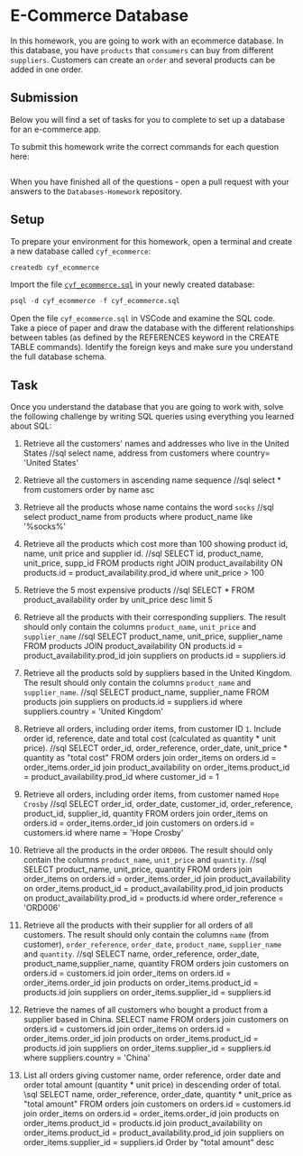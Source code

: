 # E-Commerce Database

In this homework, you are going to work with an ecommerce database. In this database, you have `products` that `consumers` can buy from different `suppliers`. Customers can create an `order` and several products can be added in one order.

## Submission

Below you will find a set of tasks for you to complete to set up a database for an e-commerce app.

To submit this homework write the correct commands for each question here:
```sql


```

When you have finished all of the questions - open a pull request with your answers to the `Databases-Homework` repository.

## Setup

To prepare your environment for this homework, open a terminal and create a new database called `cyf_ecommerce`:

```sql
createdb cyf_ecommerce
```

Import the file [`cyf_ecommerce.sql`](./cyf_ecommerce.sql) in your newly created database:

```sql
psql -d cyf_ecommerce -f cyf_ecommerce.sql
```

Open the file `cyf_ecommerce.sql` in VSCode and examine the SQL code. Take a piece of paper and draw the database with the different relationships between tables (as defined by the REFERENCES keyword in the CREATE TABLE commands). Identify the foreign keys and make sure you understand the full database schema.

## Task

Once you understand the database that you are going to work with, solve the following challenge by writing SQL queries using everything you learned about SQL:

1. Retrieve all the customers' names and addresses who live in the United States
//sql 
select name, address from customers where country= 'United States' 

2. Retrieve all the customers in ascending name sequence
//sql
select * from customers order by name asc 

3. Retrieve all the products whose name contains the word `socks`
//sql
select product_name from products where product_name like '%socks%'

4. Retrieve all the products which cost more than 100 showing product id, name, unit price and supplier id.
//sql
SELECT id, product_name, unit_price, supp_id
FROM products 
right JOIN product_availability 
ON products.id = product_availability.prod_id
where unit_price > 100

5. Retrieve the 5 most expensive products
//sql
SELECT *
FROM product_availability order by unit_price desc limit 5

6. Retrieve all the products with their corresponding suppliers. The result should only contain the columns `product_name`, `unit_price` and `supplier_name`
//sql
SELECT product_name, unit_price, supplier_name
FROM products 
JOIN product_availability 
ON products.id = product_availability.prod_id
join suppliers
on products.id = suppliers.id

7. Retrieve all the products sold by suppliers based in the United Kingdom. The result should only contain the columns `product_name` and `supplier_name`.
//sql
SELECT product_name, supplier_name
FROM products 
join suppliers
on products.id = suppliers.id
where suppliers.country = 'United Kingdom'

8. Retrieve all orders, including order items, from customer ID `1`. Include order id, reference, date and total cost (calculated as quantity * unit price).
//sql
SELECT order_id, order_reference, order_date, unit_price * quantity as "total cost"
FROM orders 
join order_items
on orders.id = order_items.order_id
join product_availability 
on order_items.product_id = product_availability.prod_id
where customer_id = 1

9. Retrieve all orders, including order items, from customer named `Hope Crosby`
//sql
SELECT  order_id, order_date, customer_id, order_reference, product_id, supplier_id, quantity
FROM orders 
join order_items
on orders.id = order_items.order_id
join customers
on orders.id = customers.id
where name = 'Hope Crosby'

10. Retrieve all the products in the order `ORD006`. The result should only contain the columns `product_name`, `unit_price` and `quantity`.
//sql
SELECT product_name, unit_price, quantity 
FROM orders 
join order_items
on orders.id = order_items.order_id
join product_availability 
on order_items.product_id = product_availability.prod_id
join products
on product_availability.prod_id = products.id
where order_reference = 'ORD006'

11. Retrieve all the products with their supplier for all orders of all customers. The result should only contain the columns `name` (from customer), `order_reference`, `order_date`, `product_name`, `supplier_name` and `quantity`.
//sql
SELECT  name, order_reference, order_date, product_name,supplier_name, quantity
FROM orders 
join customers
on orders.id = customers.id
join order_items
on orders.id = order_items.order_id
join products
on order_items.product_id = products.id
join suppliers
on order_items.supplier_id = suppliers.id


12. Retrieve the names of all customers who bought a product from a supplier based in China.
SELECT  name
FROM orders 
join customers
on orders.id = customers.id
join order_items
on orders.id = order_items.order_id
join products
on order_items.product_id = products.id
join suppliers
on order_items.supplier_id = suppliers.id
where suppliers.country = 'China'


13. List all orders giving customer name, order reference, order date and order total amount (quantity * unit price) in descending order of total.
\\sql
SELECT  name, order_reference, order_date, quantity * unit_price as "total amount"
FROM orders 
join customers
on orders.id = customers.id
join order_items
on orders.id = order_items.order_id
join products
on order_items.product_id = products.id
join product_availability 
on order_items.product_id = product_availability.prod_id 
join suppliers
on order_items.supplier_id = suppliers.id
Order by "total amount" desc
